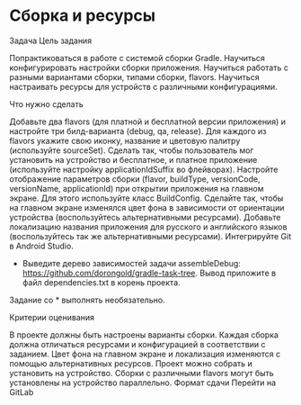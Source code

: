 # Сборка и ресурсы

Задача
Цель задания

Попрактиковаться в работе с системой сборки Gradle.
Научиться конфигурировать настройки сборки приложения.
Научиться работать с разными вариантами сборки, типами сборки, flavors.
Научиться настраивать ресурсы для устройств с различными конфигурациями. 

Что нужно сделать

Добавьте два flavors (для платной и бесплатной версии приложения) и настройте три билд-варианта (debug, qa, release).
Для каждого из flavors укажите свою иконку, название и цветовую палитру (используйте sourceSet).
Сделать так, чтобы пользователь мог установить на устройство и бесплатное, и платное приложение (используйте настройку applicationIdSuffix во флейворах).
Настройте отображение параметров сборки (flavor, buildType, versionCode, versionName, applicationId) при открытии приложения на главном экране. Для этого используйте класс BuildConfig.
Сделайте так, чтобы на главном экране изменялся цвет фона в зависимости от ориентации устройства (воспользуйтесь альтернативными ресурсами).
Добавьте локализацию названия приложения для русского и английского языков (воспользуйтесь так же альтернативными ресурсами).
Интегрируйте Git в Android Studio.
* Выведите дерево зависимостей задачи assembleDebug: https://github.com/dorongold/gradle-task-tree. Вывод приложите в файл dependencies.txt в корень проекта. 

Задание со * выполнять необязательно.


Критерии оценивания

В проекте должны быть настроены варианты сборки. 
Каждая сборка должна отличаться ресурсами и конфигурацией в соответствии с заданием.
Цвет фона на главном экране и локализация изменяются с помощью альтернативных ресурсов.
Проект можно собрать и установить на устройство.
Сборки с различными flavors могут быть установлены на устройство параллельно.
Формат сдачи
Перейти на GitLab
